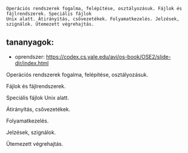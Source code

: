 ```
Operációs rendszerek fogalma, felépítése, osztályozásuk. Fájlok és fájlrendszerek. Speciális fájlok
Unix alatt. Átirányítás, csővezetékek. Folyamatkezelés. Jelzések, szignálok. Ütemezett végrehajtás.
```
## tananyagok:
- oprendszer: https://codex.cs.yale.edu/avi/os-book/OSE2/slide-dir/index.html


Operációs rendszerek fogalma, felépítése, osztályozásuk.

Fájlok és fájlrendszerek.

Speciális fájlok Unix alatt.

Átirányítás, csővezetékek.

Folyamatkezelés.

Jelzések, szignálok.

Ütemezett végrehajtás.